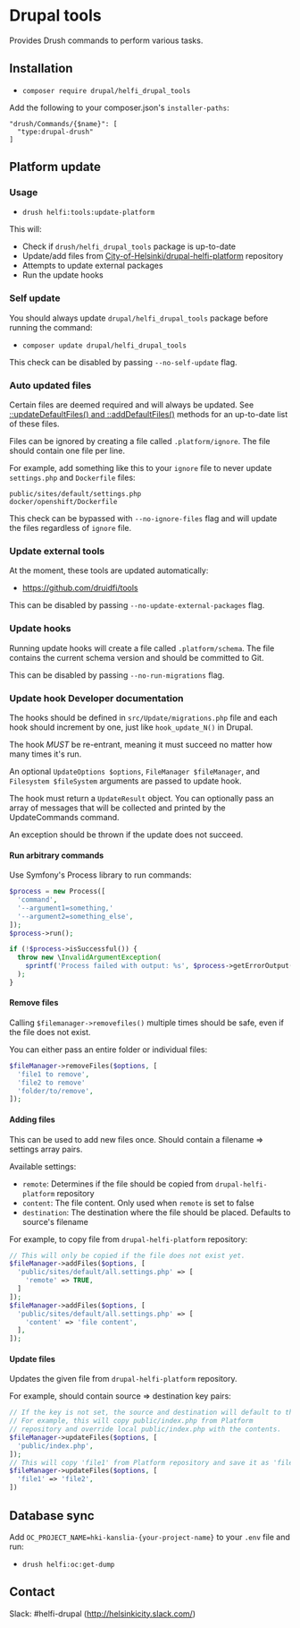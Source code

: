 # Drupal tools

Provides Drush commands to perform various tasks.

## Installation

- `composer require drupal/helfi_drupal_tools`

Add the following to your composer.json's `installer-paths`:

```
"drush/Commands/{$name}": [
  "type:drupal-drush"
]
```

## Platform update

### Usage

- `drush helfi:tools:update-platform`

This will:

- Check if `drush/helfi_drupal_tools` package is up-to-date
- Update/add files from [City-of-Helsinki/drupal-helfi-platform](https://github.com/City-of-Helsinki/drupal-helfi-platform) repository
- Attempts to update external packages
- Run the update hooks

### Self update

You should always update `drupal/helfi_drupal_tools` package before running the command:

- `composer update drupal/helfi_drupal_tools`

This check can be disabled by passing `--no-self-update` flag.

### Auto updated files

Certain files are deemed required and will always be updated. See [::updateDefaultFiles() and ::addDefaultFiles()](/UpdateCommands.php) methods for an up-to-date list of these files.

Files can be ignored by creating a file called `.platform/ignore`. The file should contain one file per line.

For example, add something like this to your `ignore` file to never update `settings.php` and `Dockerfile` files:

```
public/sites/default/settings.php
docker/openshift/Dockerfile
```

This check can be bypassed with `--no-ignore-files` flag and will update the files regardless of `ignore` file.

### Update external tools

At the moment, these tools are updated automatically:
- https://github.com/druidfi/tools

This can be disabled by passing `--no-update-external-packages` flag.

### Update hooks

Running update hooks will create a file called `.platform/schema`. The file contains the current schema version and should be committed to Git.

This can be disabled by passing `--no-run-migrations` flag.

### Update hook Developer documentation

The hooks should be defined in `src/Update/migrations.php` file and each hook should increment by one, just like `hook_update_N()` in Drupal.

The hook _MUST_ be re-entrant, meaning it must succeed no matter how many times it's run.

An optional `UpdateOptions $options`, `FileManager $fileManager`, and `Filesystem $fileSystem` arguments are passed to update hook.

The hook must return a `UpdateResult` object. You can optionally pass an array of messages that will be collected and printed by the UpdateCommands command.

An exception should be thrown if the update does not succeed.

#### Run arbitrary commands

Use Symfony's Process library to run commands:
```php
$process = new Process([
  'command',
  '--argument1=something,'
  '--argument2=something_else',
]);
$process->run();

if (!$process->isSuccessful()) {
  throw new \InvalidArgumentException(
    sprintf('Process failed with output: %s', $process->getErrorOutput())
  );
}
```

#### Remove files

Calling `$filemanager->removefiles()` multiple times should be safe, even if the file does not exist.

You can either pass an entire folder or individual files:

```php
$fileManager->removeFiles($options, [
  'file1 to remove',
  'file2 to remove'
  'folder/to/remove',
]);
```

#### Adding files

This can be used to add new files once. Should contain a filename => settings array pairs.

Available settings:
- `remote`: Determines if the file should be copied from `drupal-helfi-platform` repository
- `content`: The file content. Only used when `remote` is set to false
- `destination`: The destination where the file should be placed. Defaults to source's filename

For example, to copy file from `drupal-helfi-platform` repository:
```php
// This will only be copied if the file does not exist yet.
$fileManager->addFiles($options, [
  'public/sites/default/all.settings.php' => [
    'remote' => TRUE,
  ]
]);
$fileManager->addFiles($options, [
  'public/sites/default/all.settings.php' => [
    'content' => 'file content',
  ],
]);
```

#### Update files

Updates the given file from `drupal-helfi-platform` repository.

For example, should contain source => destination key pairs:
```php
// If the key is not set, the source and destination will default to the same value.
// For example, this will copy public/index.php from Platform
// repository and override local public/index.php with the contents.
$fileManager->updateFiles($options, [
  'public/index.php',
]);
// This will copy 'file1' from Platform repository and save it as 'file2'.
$fileManager->updateFiles($options, [
  'file1' => 'file2',
])
```

## Database sync

Add `OC_PROJECT_NAME=hki-kanslia-{your-project-name}` to your `.env` file and run:

- `drush helfi:oc:get-dump`


## Contact

Slack: #helfi-drupal (http://helsinkicity.slack.com/)
